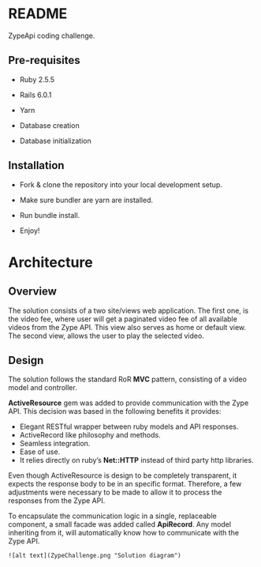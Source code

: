 # README

ZypeApi coding challenge.

## Pre-requisites

* Ruby 2.5.5

* Rails 6.0.1

* Yarn

* Database creation

* Database initialization

## Installation

* Fork & clone the repository into your local development setup.

* Make sure bundler are yarn are installed.

* Run bundle install.

* Enjoy!

# Architecture

## Overview

The solution consists of a two site/views web application.
The first one, is the video fee, where user will get a paginated video fee of all available videos from the Zype API. This view also serves as home or default view.
The second view, allows the user to play the selected video.

## Design

The solution follows the standard RoR **MVC** pattern, consisting of a video model and controller.

**ActiveResource** gem was added to provide communication with the Zype API. This decision was based in the following benefits it provides:
* Elegant RESTful wrapper between ruby models and API responses.
* ActiveRecord like philosophy and methods.
* Seamless integration.
* Ease of use.
* It relies directly on ruby’s **Net::HTTP** instead of third party http libraries.

Even though ActiveResource is design to be completely transparent, it expects the response body to be in an specific format. Therefore, a few adjustments were necessary to be made to allow it to process the responses from the Zype API.

To encapsulate the communication logic in a single, replaceable component, a small facade was added called **ApiRecord**. Any model inheriting from it, will automatically know how to communicate with the Zype API.

```
![alt text](ZypeChallenge.png "Solution diagram")
```